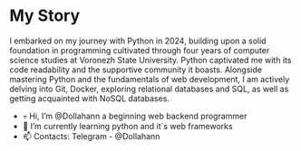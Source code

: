 # My Story
I embarked on my journey with Python in 2024, building upon a solid foundation in programming cultivated through four years of computer science studies at Voronezh State University. 
Python captivated me with its code readability and the supportive community it boasts. 
Alongside mastering Python and the fundamentals of web development, I am actively delving into Git, Docker, exploring relational databases and SQL, as well as getting acquainted with NoSQL databases.

- 💀 Hi, I’m @Dollahann a beginning web backend programmer
- 🌱 I’m currently learning python and it`s web frameworks
- 📫 Contacts: Telegram - @Dollahann
